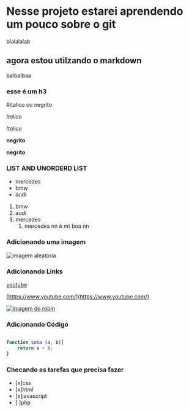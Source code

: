 # Nesse projeto estarei aprendendo um pouco sobre o git

blalalalab

## agora estou utilzando o markdown

balbalbaa

### esse é um h3

#italico ou negrito

_Italico_

*Italico*

__negrito__

**negrito**

### LIST AND UNORDERD LIST

* mercedes
* bmw
* audi

1. bmw
2. audi
3. mercedes
    1. mercedes nn é mt boa nn

### Adicionando uma imagem

![imagem aleatória](https://bocamafrapremium.com.br/wp-content/uploads/2023/01/f4dcd0d192244ea291e6f3b87ac1ae3c_1674589793726.jpg)

### Adicionando Links

[youtube](https://www.youtube.com/)

[https://www.youtube.com/](https://www.youtube.com/)

[![imagem do robin](https://epipoca.com.br/wp-content/uploads/2022/11/robin-os-jovens-titas-1200x900.jpg)](https://github.com/rafaarodriguesz)

### Adicionando Código

```javascript

function soma (a, b){
    return a + b;
}
````

### Checando as tarefas que precisa fazer

 - [x]css
 - [x]html
 - [x]javascript
 - [ ]php


